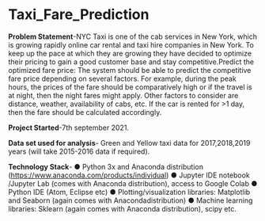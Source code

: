 # Taxi_Fare_Prediction
**Problem Statement**-NYC Taxi is one of the cab services in New York, which is growing rapidly online car rental and taxi hire companies in New York. To keep up the pace at which they are growing they have decided to optimize their pricing to gain a good customer base and stay competitive.Predict the optimized fare price: The system should be able to predict the competitive fare price depending on several factors. For example, during the peak hours, the prices of the fare should be comparatively high or if the travel is at night, then the night fares might apply. Other factors to consider are distance, weather, availability of cabs, etc. If the car is rented for >1 day, then the fare should be calculated accordingly.

**Project Started**-7th september 2021.

**Data set used for analysis**- Green and Yellow taxi data for 2017,2018,2019 years (will take 2015-2016 data if required).

**Technology Stack**-
● Python 3x and Anaconda distribution (https://www.anaconda.com/products/individual)
● Jupyter IDE notebook /Jupyter Lab (comes with Anaconda distribution), access to Google Colab
● Python IDE (Atom, Eclipse etc)
● Plotting/visualization libraries: Matplotlib and Seaborn (again comes with Anacondadistribution)
● Machine learning libraries: Sklearn (again comes with Anaconda distribution), scipy etc.

